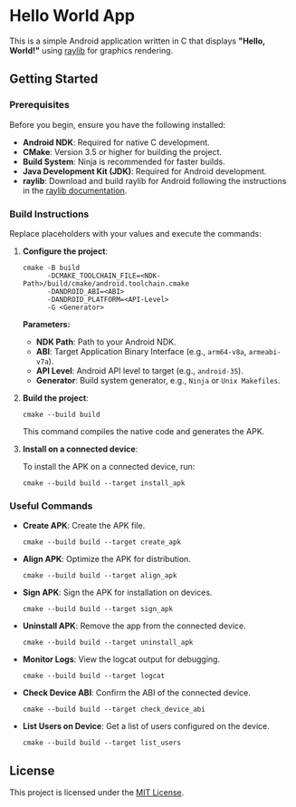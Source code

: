 # Hello World App

This is a simple Android application written in C that displays **"Hello, World!"** using [raylib](https://github.com/raysan5/raylib) for graphics rendering.

## Getting Started

### Prerequisites

Before you begin, ensure you have the following installed:

- **Android NDK**: Required for native C development.
- **CMake**: Version 3.5 or higher for building the project.
- **Build System**: Ninja is recommended for faster builds.
- **Java Development Kit (JDK)**: Required for Android development.
- **raylib**: Download and build raylib for Android following the instructions in the [raylib documentation](https://github.com/raysan5/raylib/wiki/Getting-Started).

### Build Instructions

Replace placeholders with your values and execute the commands:

1. **Configure the project**:

   ```
   cmake -B build
         -DCMAKE_TOOLCHAIN_FILE=<NDK-Path>/build/cmake/android.toolchain.cmake
         -DANDROID_ABI=<ABI>
         -DANDROID_PLATFORM=<API-Level>
         -G <Generator>
   ```

   **Parameters:**
   - **NDK Path**: Path to your Android NDK.
   - **ABI**: Target Application Binary Interface (e.g., `arm64-v8a`, `armeabi-v7a`).
   - **API Level**: Android API level to target (e.g., `android-35`).
   - **Generator**: Build system generator, e.g., `Ninja` or `Unix Makefiles`.

2. **Build the project**:

   ```
   cmake --build build
   ```

   This command compiles the native code and generates the APK.

3. **Install on a connected device**:

   To install the APK on a connected device, run:

   ```
   cmake --build build --target install_apk
   ```

### Useful Commands

- **Create APK**: Create the APK file.

   ```
   cmake --build build --target create_apk
   ```

- **Align APK**: Optimize the APK for distribution.

   ```
   cmake --build build --target align_apk
   ```

- **Sign APK**: Sign the APK for installation on devices.

   ```
   cmake --build build --target sign_apk
   ```

- **Uninstall APK**: Remove the app from the connected device.

   ```
   cmake --build build --target uninstall_apk
   ```

- **Monitor Logs**: View the logcat output for debugging.

   ```
   cmake --build build --target logcat
   ```

- **Check Device ABI**: Confirm the ABI of the connected device.

   ```
   cmake --build build --target check_device_abi
   ```

- **List Users on Device**: Get a list of users configured on the device.

   ```
   cmake --build build --target list_users
   ```

## License

This project is licensed under the [MIT License](LICENSE).